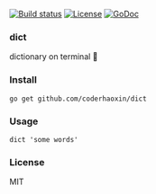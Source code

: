 
[![Build status][travis-img]][travis-url]
[![License][license-img]][license-url]
[![GoDoc][doc-img]][doc-url]

### dict

dictionary on terminal :gun:

### Install

```
go get github.com/coderhaoxin/dict
```

### Usage

```
dict 'some words'
```

### License
MIT

[travis-img]: https://img.shields.io/travis/coderhaoxin/dict.svg?style=flat-square
[travis-url]: https://travis-ci.org/coderhaoxin/dict
[license-img]: http://img.shields.io/badge/license-MIT-green.svg?style=flat-square
[license-url]: http://opensource.org/licenses/MIT
[doc-img]: http://img.shields.io/badge/GoDoc-reference-blue.svg?style=flat-square
[doc-url]: http://godoc.org/github.com/coderhaoxin/dict
